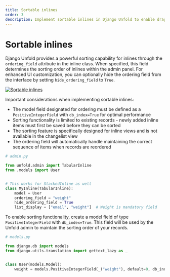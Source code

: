 ```yaml
---
title: Sortable inlines
order: 3
description: Implement sortable inlines in Django Unfold to enable drag-and-drop reordering of inline items, with customizable ordering fields and UI options for both TabularInline and StackedInline components.
---
```


# Sortable inlines

Django Unfold provides a powerful sorting capability for inlines through the `ordering_field` attribute in the inline class. When specified, this field determines the sorting order of inlines within the admin panel. For enhanced UI customization, you can optionally hide the ordering field from the interface by setting `hide_ordering_field` to `True`.

[![Sortable inlines](/static/docs/tabs/sortable-inlines.webp)](/static/docs/tabs/sortable-inlines.webp)


Important considerations when implementing sortable inlines:

- The model field designated for ordering must be defined as a `PositiveIntegerField` with `db_index=True` for optimal performance
- Sorting functionality is limited to existing records - newly added inline items must first be saved before they can be sorted
- The sorting feature is specifically designed for inline views and is not available in the changelist view
- The ordering field will automatically handle maintaining the correct sequence of items when records are reordered

```python
# admin.py

from unfold.admin import TabularInline
from .models import User


# This works for StackedInline as well
class MyInline(TabularInline):
    model = User
    ordering_field = "weight"
    hide_ordering_field = True
    list_display = ["email", "weight"]  # Weight is mandatory field
```

To enable sorting functionality, create a model field of type `PositiveIntegerField` with `db_index=True`. This field will be used by the Unfold admin to maintain the sorting order of your records.

```python
# models.py

from django.db import models
from django.utils.translation import gettext_lazy as _


class User(models.Model):
    weight = models.PositiveIntegerField(_("weight"), default=0, db_index=True)
```
